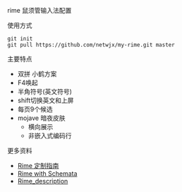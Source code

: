 rime 鼠须管输入法配置

使用方式

    git init
    git pull https://github.com/netwjx/my-rime.git master

主要特点

* 双拼 小鹤方案
* F4唤起
* 半角符号(英文符号)
* shift切换英文和上屏
* 每页9个候选
* mojave 暗夜皮肤
  * 横向展示
  * 非嵌入式编码行

更多资料

* [Rime 定制指南](https://github.com/rime/home/wiki/CustomizationGuide)
* [Rime with Schemata](https://github.com/rime/home/wiki/RimeWithSchemata)
* [Rime_description](https://github.com/LEOYoon-Tsaw/Rime_collections/blob/master/Rime_description.md)

